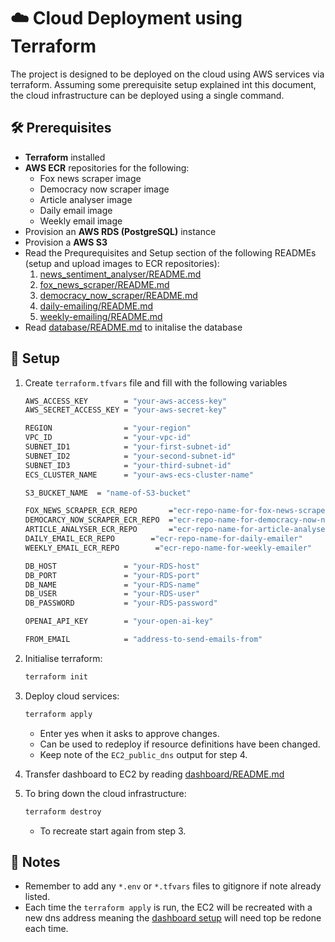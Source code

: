 # ☁️ Cloud Deployment using Terraform

The project is designed to be deployed on the cloud using AWS services via terraform. Assuming some prerequisite setup explained int this document, the cloud infrastructure can be deployed using a single command.

## 🛠️ Prerequisites
- **Terraform** installed
- **AWS ECR** repositories for the following:
    - Fox news scraper image
    - Democracy now scraper image
    - Article analyser image
    - Daily email image
    - Weekly email image
- Provision an **AWS RDS (PostgreSQL)** instance
- Provision a **AWS S3**
- Read the Prequrequisites and Setup section of the following READMEs (setup and upload images to ECR repositories):
    1. [news_sentiment_analyser/README.md](../news_sentiment_analyser/README.md)
    2. [fox_news_scraper/README.md](../fox_news_scraper/README.md)
    3. [democracy_now_scraper/README.md](../democracy_now_scraper/README.md)
    4. [daily-emailing/README.md](../daily-emailing/README.md)
    5. [weekly-emailing/README.md](../weekly-emailing/README.md)
- Read [database/README.md](../database/README.md) to initalise the database

## 📂 Setup

1. Create `terraform.tfvars` file and fill with the following variables
    ```bash
    AWS_ACCESS_KEY        = "your-aws-access-key"
    AWS_SECRET_ACCESS_KEY = "your-aws-secret-key"

    REGION                = "your-region"
    VPC_ID                = "your-vpc-id"
    SUBNET_ID1            = "your-first-subnet-id"
    SUBNET_ID2            = "your-second-subnet-id"
    SUBNET_ID3            = "your-third-subnet-id"
    ECS_CLUSTER_NAME      = "your-aws-ecs-cluster-name"

    S3_BUCKET_NAME  = "name-of-S3-bucket"

    FOX_NEWS_SCRAPER_ECR_REPO       ="ecr-repo-name-for-fox-news-scraper"
    DEMOCARCY_NOW_SCRAPER_ECR_REPO  ="ecr-repo-name-for-democracy-now-news-scraper"
    ARTICLE_ANALYSER_ECR_REPO       ="ecr-repo-name-for-article-analyser"
    DAILY_EMAIL_ECR_REPO        ="ecr-repo-name-for-daily-emailer"
    WEEKLY_EMAIL_ECR_REPO        ="ecr-repo-name-for-weekly-emailer"

    DB_HOST               = "your-RDS-host"
    DB_PORT               = "your-RDS-port"
    DB_NAME               = "your-RDS-name"
    DB_USER               = "your-RDS-user"
    DB_PASSWORD           = "your-RDS-password"

    OPENAI_API_KEY        = "your-open-ai-key"

    FROM_EMAIL            = "address-to-send-emails-from"
    ```

2. Initialise terraform:
    ```bash
    terraform init
    ```

3. Deploy cloud services:
    ```bash
    terraform apply
    ```
    - Enter yes when it asks to approve changes.
    - Can be used to redeploy if resource definitions have been changed.
    - Keep note of the `EC2_public_dns` output for step 4.
    
4. Transfer dashboard to EC2 by reading [dashboard/README.md](../dashboard/README.md)

5. To bring down the cloud infrastructure:
    ```bash
    terraform destroy
    ```
    - To recreate start again from step 3.

## 📝 Notes

- Remember to add any `*.env` or `*.tfvars` files to gitignore if note already listed.
- Each time the `terraform apply` is run, the EC2 will be recreated with a new dns address meaning the [dashboard setup](../dashboard/README.md) will need top be redone each time.

